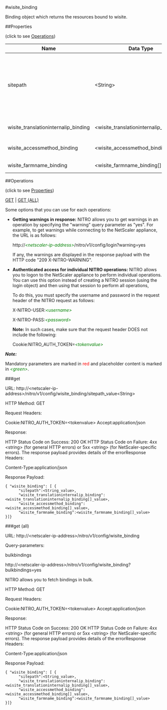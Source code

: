 #wisite_binding

Binding object which returns the resources bound to wisite.


##Properties 
<span>(click to see [Operations](#operations))</span>


<table><thead><tr><th>Name</th><th> Data Type</th><th> Permissions</th><th>Description</th></tr></thead><tbody><tr><td>sitepath</td><td>&lt;String></td><td>Read-write</td><td>Path of a Web Interface site whose details you want the NetScaler appliance to display.&lt;br>Minimum length = 1&lt;br>Maximum length = 250</td><tr><tr><td>wisite_translationinternalip_binding</td><td>&lt;wisite_translationinternalip_binding[]></td><td>Read-only</td><td>translationinternalip that can be bound to wisite.</td><tr><tr><td>wisite_accessmethod_binding</td><td>&lt;wisite_accessmethod_binding[]></td><td>Read-only</td><td>accessmethod that can be bound to wisite.</td><tr><tr><td>wisite_farmname_binding</td><td>&lt;wisite_farmname_binding[]></td><td>Read-only</td><td>farmname that can be bound to wisite.</td><tr></tbody></table>
##Operations 
<span>(click to see [Properties](#properties))</span>


[GET](#get) | [GET (ALL)](#get-(all))


Some options that you can use for each operations:
<ul><li><p><b>Getting warnings in response:</b> NITRO allows you to get warnings in an operation by specifying the "warning" query parameter as "yes". For example, to get warnings while connecting to the NetScaler appliance, the URL is as follows:</p><p>http://<span style="color:green;font-style:italic;">&lt;netscaler-ip-address&gt;</span>/nitro/v1/config/login?warning=yes</p><p>If any, the warnings are displayed in the response payload with the HTTP code "209 X-NITRO-WARNING".</p></li><li><p><b>Authenticated access for individual NITRO operations:</b> NITRO allows you to logon to the NetScaler appliance to perform individual operations. You can use this option instead of creating a NITRO session (using the login object) and then using that session to perform all operations,</p><p>To do this, you must specify the username and password in the request header of the NITRO request as follows:</p><p>X-NITRO-USER:<span style="color:green;font-style:italic;">&lt;username&gt;</span></p><p>X-NITRO-PASS:<span style="color:green;font-style:italic;">&lt;password&gt;</span></p><p><b>Note:</b> In such cases, make sure that the request header DOES not include the following:</p><p>Cookie:NITRO_AUTH_TOKEN=<span style="color:green;font-style:italic;">&lt;tokenvalue&gt;</span></p></li></ul>



***Note:*** 
Mandatory parameters are marked in <span style="color:#FF0000;">red</span> and placeholder content is marked in <span style="color:green;font-style:italic">&lt;green&gt;</span>.

###get



URL: http://&lt;netscaler-ip-address&gt;/nitro/v1/config/wisite_binding/sitepath_value&lt;String&gt;
HTTP Method: GET
Request Headers:

Cookie:NITRO_AUTH_TOKEN=&lt;tokenvalue&gt;Accept:application/json

Response:
HTTP Status Code on Success: 200 OKHTTP Status Code on Failure: 4xx &lt;string&gt; (for general HTTP errors) or 5xx &lt;string&gt; (for NetScaler-specific errors). The response payload provides details of the errorResponse Headers:

Content-Type:application/json

Response Payload: ```{ "wisite_binding": [ {      "sitepath":<String_value>,      "wisite_translationinternalip_binding":<wisite_translationinternalip_binding[]_value>,      "wisite_accessmethod_binding":<wisite_accessmethod_binding[]_value>,      "wisite_farmname_binding":<wisite_farmname_binding[]_value>}]}```



###get (all)



URL: http://&lt;netscaler-ip-address&gt;/nitro/v1/config/wisite_binding
Query-parameters:
bulkbindings
http://&lt;netscaler-ip-address&gt;/nitro/v1/config/wisite_binding?bulkbindings=yes
NITRO allows you to fetch bindings in bulk.



HTTP Method: GET
Request Headers:

Cookie:NITRO_AUTH_TOKEN=&lt;tokenvalue&gt;Accept:application/json

Response:
HTTP Status Code on Success: 200 OKHTTP Status Code on Failure: 4xx &lt;string&gt; (for general HTTP errors) or 5xx &lt;string&gt; (for NetScaler-specific errors). The response payload provides details of the errorResponse Headers:

Content-Type:application/json

Response Payload: ```{ "wisite_binding": [ {      "sitepath":<String_value>,      "wisite_translationinternalip_binding":<wisite_translationinternalip_binding[]_value>,      "wisite_accessmethod_binding":<wisite_accessmethod_binding[]_value>,      "wisite_farmname_binding":<wisite_farmname_binding[]_value>}]}```



